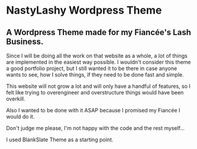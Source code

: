 # NastyLashy Wordpress Theme

## A Wordpress Theme made for my Fiancée's Lash Business.

Since I will be doing all the work on that website as a whole, a lot of things are implemented in the easiest way possible.
I wouldn't consider this theme a good portfolio project, but I still wanted it to be there in case anyone wants to see, how I solve things, if they need to be done fast and simple. 

This website will not grow a lot and will only have a handful of features, so I felt like trying to overengineer and overstructure things would have been overkill.

Also I wanted to be done with it ASAP because I promised my Fiancée I would do it.

Don't judge me please, I'm not happy with the code and the rest myself...

I used BlankSlate Theme as a starting point.
